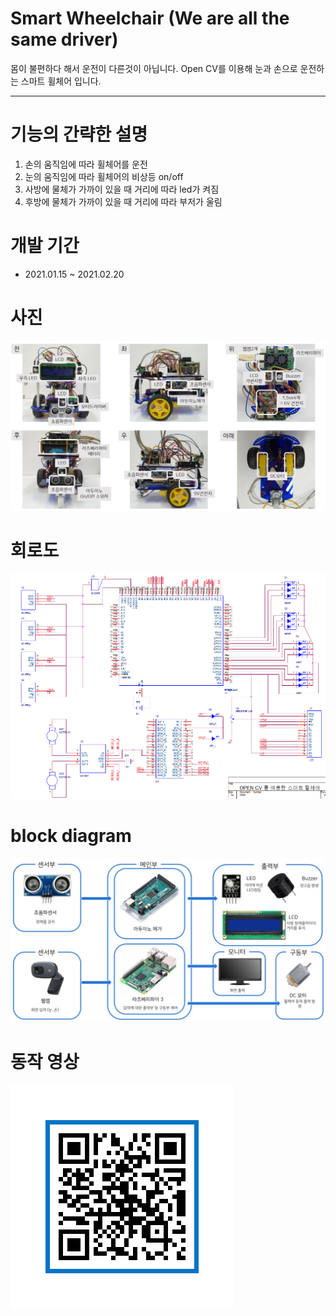 # Smart Wheelchair (We are all the same driver) 
몸이 불편하다 해서 운전이 다른것이 아닙니다. Open CV를 이용해 눈과 손으로 운전하는 스마트 휠체어 입니다. 

------------------------------------------------------
# 기능의 간략한 설명
1. 손의 움직임에 따라 휠체어를 운전  
2. 눈의 움직임에 따라 휠체어의 비상등 on/off
3. 사방에 물체가 가까이 있을 때 거리에 따라 led가 켜짐
4. 후방에 물체가 가까이 있을 때 거리에 따라 부저가 울림

# 개발 기간
- 2021.01.15 ~ 2021.02.20 

# 사진
<img src="./images/car_detail.jpg">

# 회로도
<img src="./images/schematic_rpi_arduino.png">

# block diagram
<img src="./images/blockdia.jpg">

# 동작 영상
<img src="./images/QR_youtube_wheelchair.jpg">
